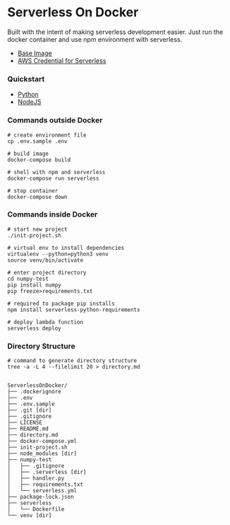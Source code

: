 # Serverless On Docker

Built with the intent of making serverless development easier.
Just run the docker container and use npm environment with serverless.

- [Base Image](https://github.com/SoftInstigate/serverless-docker)
- [AWS Credential for Serverless](https://serverless.com/framework/docs/providers/aws/guide/credentials#quick-setup)

### Quickstart
- [Python](https://serverless.com/blog/serverless-python-packaging/)
- [NodeJS](https://serverless.com/framework/docs/providers/aws/guide/quick-start/)

### Commands outside Docker
```
# create environment file
cp .env.sample .env

# build image
docker-compose build

# shell with npm and serverless
docker-compose run serverless

# stop container
docker-compose down
```

### Commands inside Docker
```
# start new project
./init-project.sh

# virtual env to install dependencies
virtualenv --python=python3 venv
source venv/bin/activate

# enter project directory
cd numpy-test
pip install numpy
pip freeze>requirements.txt

# required to package pip installs
npm install serverless-python-requirements

# deploy lambda function
serverless deploy
```

### Directory Structure

```
# command to generate directory structure
tree -a -L 4 --filelimit 20 > directory.md
```

```

ServerlessOnDocker/
├── .dockerignore
├── .env
├── .env.sample
├── .git [dir]
├── .gitignore
├── LICENSE
├── README.md
├── directory.md
├── docker-compose.yml
├── init-project.sh
├── node_modules [dir]
├── numpy-test
│   ├── .gitignore
│   ├── .serverless [dir]
│   ├── handler.py
│   ├── requirements.txt
│   └── serverless.yml
├── package-lock.json
├── serverless
│   └── Dockerfile
└── venv [dir]

```


